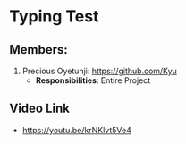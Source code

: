 # Typing Test  

## Members:
1. Precious Oyetunji: https://github.com/Kyu  
   * **Responsibilities**: Entire Project

## Video Link
- https://youtu.be/krNKlvt5Ve4
